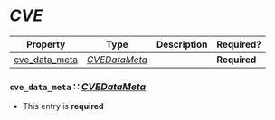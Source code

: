 <a id="map29"></a>
# *CVE*

| Property | Type | Description | Required? |
| -------- | ---- | ----------- | --------- |
|[cve_data_meta](#cve_data_meta-cvedatametacvedatametamdmap38)|[*CVEDataMeta*](./CVEDataMeta.md#map38)| |**Required**|


<a id="cve_data_meta-cvedatametacvedatametamdmap38"></a>
### `cve_data_meta` ∷ [*CVEDataMeta*](./CVEDataMeta.md#map38)

* This entry is **required**

